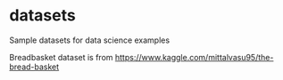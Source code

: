 # datasets
Sample datasets for data science examples

Breadbasket dataset is from https://www.kaggle.com/mittalvasu95/the-bread-basket
